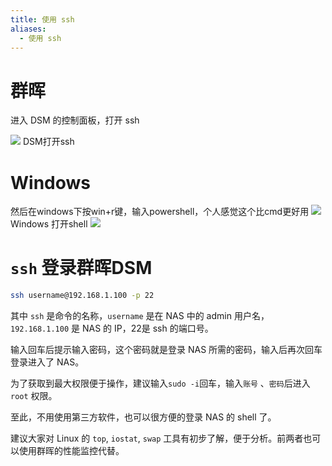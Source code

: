 ```yaml
---
title: 使用 ssh
aliases:
  - 使用 ssh
---
```


# 群晖

进入 DSM 的控制面板，打开 ssh

![](https://i0.hdslb.com/bfs/article/ef21fba838444a4163772afacddc42bc953e6942.png@1256w_540h_!web-article-pic.avif)
DSM打开ssh



# Windows

然后在windows下按win+r键，输入powershell，个人感觉这个比cmd更好用
![](https://i0.hdslb.com/bfs/article/4cf1d3524c178bb3560c8be9637b338caec7188d.png@!web-article-pic.avif)
Windows 打开shell
![](https://i0.hdslb.com/bfs/article/2cdd5ea111e840bded5027d5798bcc9ea0200b37.png@!web-article-pic.avif)

# `ssh` 登录群晖DSM
```bash
ssh username@192.168.1.100 -p 22
```


其中 `ssh` 是命令的名称，`username` 是在 NAS 中的 admin 用户名，`192.168.1.100` 是 NAS 的 IP，22是 ssh 的端口号。

输入回车后提示输入密码，这个密码就是登录 NAS 所需的密码，输入后再次回车登录进入了 NAS。

为了获取到最大权限便于操作，建议输入`sudo -i`回车，输入`账号` 、`密码`后进入 `root` 权限。

至此，不用使用第三方软件，也可以很方便的登录 NAS 的 shell 了。

建议大家对 Linux 的 `top`, `iostat`, `swap` 工具有初步了解，便于分析。前两者也可以使用群晖的性能监控代替。